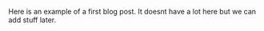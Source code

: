 <!-- title: My 201 Expirence -->
Here is an example of a first blog post. It doesnt have a lot here but we can add stuff later.
